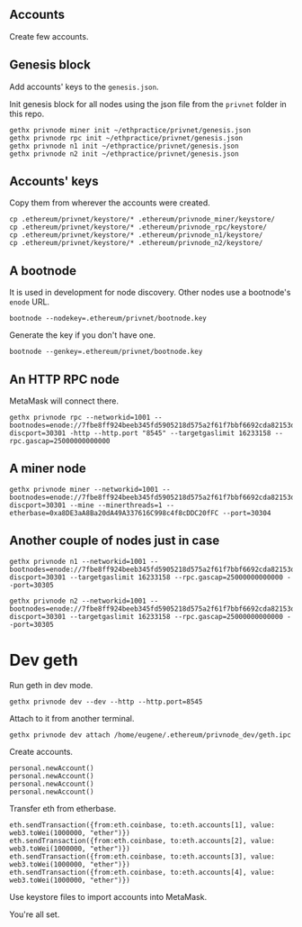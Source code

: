 ## Accounts
Create few accounts.

## Genesis block
Add accounts' keys to the `genesis.json`.

Init genesis block for all nodes using the json file from the `privnet` folder in this repo.
```
gethx privnode miner init ~/ethpractice/privnet/genesis.json
gethx privnode rpc init ~/ethpractice/privnet/genesis.json
gethx privnode n1 init ~/ethpractice/privnet/genesis.json
gethx privnode n2 init ~/ethpractice/privnet/genesis.json
```

## Accounts' keys
Copy them from wherever the accounts were created.
```
cp .ethereum/privnet/keystore/* .ethereum/privnode_miner/keystore/ 
cp .ethereum/privnet/keystore/* .ethereum/privnode_rpc/keystore/ 
cp .ethereum/privnet/keystore/* .ethereum/privnode_n1/keystore/ 
cp .ethereum/privnet/keystore/* .ethereum/privnode_n2/keystore/ 
```

## A bootnode
It is used in development for node discovery. Other nodes use a bootnode's `enode` URL.
```
bootnode --nodekey=.ethereum/privnet/bootnode.key
```

Generate the key if you don't have one.
```
bootnode --genkey=.ethereum/privnet/bootnode.key
```

## An HTTP RPC node
MetaMask will connect there.

```
gethx privnode rpc --networkid=1001 --bootnodes=enode://7fbe8ff924beeb345fd5905218d575a2f61f7bbf6692cda82153d3c5de4b7ebe3ad994c000759143f3dfc0d809d65ad97117c00120d29bf2a468ae23fc141b85@127.0.0.1:0?discport=30301 -http --http.port "8545" --targetgaslimit 16233158 --rpc.gascap=25000000000000
```

## A miner node
```
gethx privnode miner --networkid=1001 --bootnodes=enode://7fbe8ff924beeb345fd5905218d575a2f61f7bbf6692cda82153d3c5de4b7ebe3ad994c000759143f3dfc0d809d65ad97117c00120d29bf2a468ae23fc141b85@127.0.0.1:0?discport=30301 --mine --minerthreads=1 --etherbase=0xa8DE3aA8Ba20dA49A337616C998c4f8cDDC20fFC --port=30304
```

## Another couple of nodes just in case
```
gethx privnode n1 --networkid=1001 --bootnodes=enode://7fbe8ff924beeb345fd5905218d575a2f61f7bbf6692cda82153d3c5de4b7ebe3ad994c000759143f3dfc0d809d65ad97117c00120d29bf2a468ae23fc141b85@127.0.0.1:0?discport=30301 --targetgaslimit 16233158 --rpc.gascap=25000000000000 --port=30305
```

```
gethx privnode n2 --networkid=1001 --bootnodes=enode://7fbe8ff924beeb345fd5905218d575a2f61f7bbf6692cda82153d3c5de4b7ebe3ad994c000759143f3dfc0d809d65ad97117c00120d29bf2a468ae23fc141b85@127.0.0.1:0?discport=30301 --targetgaslimit 16233158 --rpc.gascap=25000000000000 --port=30305
```

# Dev geth
Run geth in dev mode.
```
gethx privnode dev --dev --http --http.port=8545
```

Attach to it from another terminal.
```
gethx privnode dev attach /home/eugene/.ethereum/privnode_dev/geth.ipc
```

Create accounts.
```
personal.newAccount()
personal.newAccount()
personal.newAccount()
personal.newAccount()
```

Transfer eth from etherbase.
```
eth.sendTransaction({from:eth.coinbase, to:eth.accounts[1], value: web3.toWei(1000000, "ether")})
eth.sendTransaction({from:eth.coinbase, to:eth.accounts[2], value: web3.toWei(1000000, "ether")})
eth.sendTransaction({from:eth.coinbase, to:eth.accounts[3], value: web3.toWei(1000000, "ether")})
eth.sendTransaction({from:eth.coinbase, to:eth.accounts[4], value: web3.toWei(1000000, "ether")})
```

Use keystore files to import accounts into MetaMask.

You're all set.